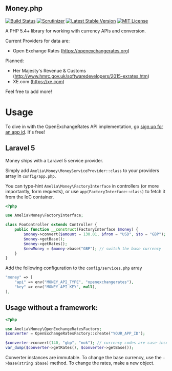 Money.php
---------

[![Build Status](https://travis-ci.org/ameliaikeda/money.svg?branch=master)](https://travis-ci.org/ameliaikeda/money)
[![Scrutinizer](https://scrutinizer-ci.com/g/ameliaikeda/money/badges/quality-score.png?b=master)](https://scrutinizer-ci.com/g/ameliaikeda/money/?branch=master)
[![Latest Stable Version](https://poser.pugx.org/amelia/money/version)](https://packagist.org/packages/amelia/money)
[![MIT License](https://poser.pugx.org/amelia/money/license)](https://packagist.org/packages/amelia/money)

A PHP 5.4+ library for working with currency APIs and conversion.

Current Providers for data are:

* Open Exchange Rates (https://openexchangerates.org)

Planned:

* Her Majesty's Revenue & Customs (http://www.hmrc.gov.uk/softwaredevelopers/2015-exrates.htm)
* XE.com (https://xe.com)

Feel free to add more!

Usage
=====

To dive in with the OpenExchangeRates API implementation, go [sign up for an app id][oer-signup]. It's free!

## Laravel 5

Money ships with a Laravel 5 service provider.

Simply add `Amelia\Money\MoneyServiceProvider::class` to your providers array in `config/app.php`.

You can type-hint `Amelia\Money\FactoryInterface` in controllers (or more importantly, form requests), or use `app(FactoryInterface::class)` to fetch it from the IoC container.

```php
<?php

use Amelia\Money\FactoryInterface;

class FooController extends Controller {
    public function __construct(FactoryInterface $money) {
        $money->convert($amount = 130.01, $from = "USD", $to = "GBP");
        $money->getBase();
        $money->getRates();
        $newMoney = $money->base("GBP"); // switch the base currency
    }
}
```
Add the following configuration to the `config/services.php` array

```php
"money" => [
    "api" => env("MONEY_API_TYPE", "openexchangerates"),
    "key" => env("MONEY_API_KEY", null),
],
```

## Usage without a framework:

```php
<?php

use Amelia\Money\OpenExchangeRatesFactory;
$converter = OpenExchangeRatesFactory::create("YOUR_APP_ID");

$converter->convert(140, "gbp", "nok"); // currency codes are case-insensitive.
var_dump($converter->getRates(), $converter->getBase());
```

Converter instances are immutable. To change the base currency, use the `->base(string $base)` method. To change the rates, make a new object.

[oer-signup]: https://openexchangerates.org/sign-up
